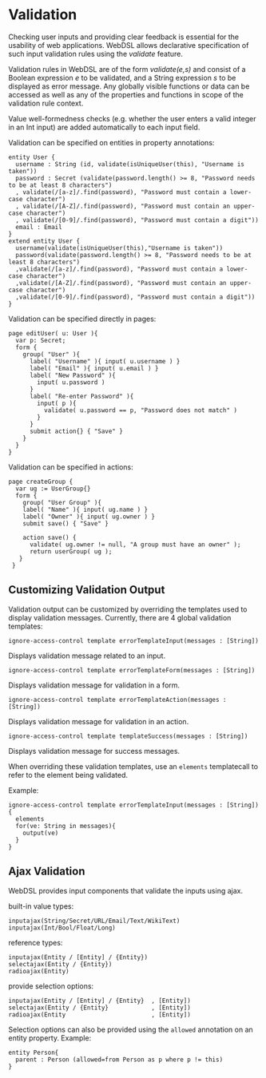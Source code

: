 # Validation

Checking user inputs and providing clear feedback is essential for the usability of web applications. WebDSL allows declarative specification of such input validation rules using the *validate* feature.

Validation rules in WebDSL are of the form *validate(e,s)* and consist of a Boolean expression *e* to be validated, and a String expression *s* to be displayed as error message. Any globally visible functions or data can be accessed as well as any of the properties and functions in scope of the validation rule context. 

Value well-formedness checks (e.g. whether the user enters a valid integer in an Int input) are added automatically to each input field.

Validation can be specified on entities in property annotations:

    entity User { 
      username : String (id, validate(isUniqueUser(this), "Username is taken")) 
      password : Secret (validate(password.length() >= 8, "Password needs to be at least 8 characters") 
      , validate(/[a-z]/.find(password), "Password must contain a lower-case character") 
      , validate(/[A-Z]/.find(password), "Password must contain an upper-case character") 
      , validate(/[0-9]/.find(password), "Password must contain a digit"))
      email : Email
    } 
    extend entity User { 
      username(validate(isUniqueUser(this),"Username is taken")) 
      password(validate(password.length() >= 8, "Password needs to be at least 8 characters") 
      ,validate(/[a-z]/.find(password), "Password must contain a lower-case character") 
      ,validate(/[A-Z]/.find(password), "Password must contain an upper-case character") 
      ,validate(/[0-9]/.find(password), "Password must contain a digit")) 
    } 

Validation can be specified directly in pages:

    page editUser( u: User ){ 
      var p: Secret; 
      form { 
        group( "User" ){ 
          label( "Username" ){ input( u.username ) } 
          label( "Email" ){ input( u.email ) } 
          label( "New Password" ){ 
            input( u.password )
          } 
          label( "Re-enter Password" ){ 
            input( p ){ 
              validate( u.password == p, "Password does not match" ) 
            } 
          } 
          submit action{} { "Save" }
        } 
      }
    }

Validation can be specified in actions:

    page createGroup { 
      var ug := UserGroup{} 
      form { 
        group( "User Group" ){ 
        label( "Name" ){ input( ug.name ) } 
        label( "Owner" ){ input( ug.owner ) } 
        submit save() { "Save" }

        action save() { 
          validate( ug.owner != null, "A group must have an owner" ); 
          return userGroup( ug ); 
       }
     } 

## Customizing Validation Output

Validation output can be customized by overriding the templates used to display validation messages. Currently, there are 4 global validation templates:

    ignore-access-control template errorTemplateInput(messages : [String])

Displays validation message related to an input.  

    ignore-access-control template errorTemplateForm(messages : [String])

Displays validation message for validation in a form.

    ignore-access-control template errorTemplateAction(messages : [String])

Displays validation message for validation in an action.

    ignore-access-control template templateSuccess(messages : [String])

Displays validation message for success messages.

When overriding these validation templates, use an `elements` templatecall to refer to the element being validated.

Example:

    ignore-access-control template errorTemplateInput(messages : [String]){
      elements
      for(ve: String in messages){
        output(ve)
      }     
    }

## Ajax Validation

WebDSL provides input components that validate the inputs using ajax.

built-in value types:

    inputajax(String/Secret/URL/Email/Text/WikiText)
    inputajax(Int/Bool/Float/Long)

reference types:

    inputajax(Entity / [Entity] / {Entity})
    selectajax(Entity / {Entity})
    radioajax(Entity)

provide selection options:

    inputajax(Entity / [Entity] / {Entity}  , [Entity])
    selectajax(Entity / {Entity}            , [Entity])
    radioajax(Entity                        , [Entity])

Selection options can also be provided using the `allowed` annotation on an entity property.
Example:

    entity Person{
      parent : Person (allowed=from Person as p where p != this)
    } 

